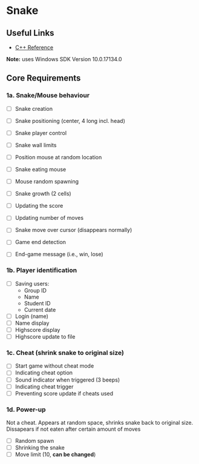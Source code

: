 # Snake
## Useful Links
* [C++ Reference](https://en.cppreference.com/w/)

**Note:** uses Windows SDK Version 10.0.17134.0

## Core Requirements
### 1a. Snake/Mouse behaviour
* [ ] Snake creation
* [ ] Snake positioning (center, 4 long incl. head)
* [ ] Snake player control
* [ ] Snake wall limits


* [ ] Position mouse at random location
* [ ] Snake eating mouse
* [ ] Mouse random spawning
* [ ] Snake growth (2 cells)
* [ ] Updating the score

* [ ] Updating number of moves
* [ ] Snake move over cursor (disappears normally)
* [ ] Game end detection
* [ ] End-game message (i.e., win, lose)
### 1b. Player identification
* [ ] Saving users:
  * Group ID
  * Name
  * Student ID
  * Current date
* [ ] Login (name)
* [ ] Name display
* [ ] Highscore display
* [ ] Highscore update to file
### 1c. Cheat (shrink snake to original size)
* [ ] Start game without cheat mode
* [ ] Indicating cheat option
* [ ] Sound indicator when triggered (3 beeps)
* [ ] Indicating cheat trigger
* [ ] Preventing score update if cheats used
### 1d. Power-up
Not a cheat. Appears at random space, shrinks snake back to original size. Dissapears if not eaten after certain amount of moves
* [ ] Random spawn
* [ ] Shrinking the snake
* [ ] Move limit (10, **can be changed**)

